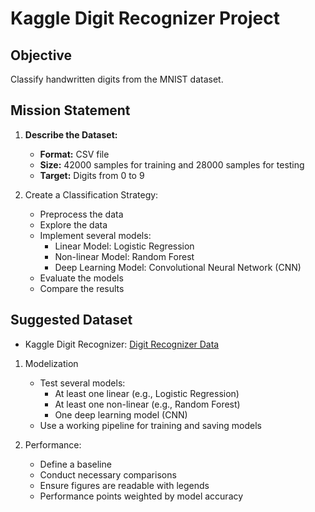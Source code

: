 # Kaggle Digit Recognizer Project

## Objective
Classify handwritten digits from the MNIST dataset.

## Mission Statement
1. **Describe the Dataset:**
   - **Format:** CSV file
   - **Size:** 42000 samples for training and 28000 samples for testing
   - **Target:** Digits from 0 to 9

2. Create a Classification Strategy:
   - Preprocess the data
   - Explore the data
   - Implement several models:
     - Linear Model: Logistic Regression
     - Non-linear Model: Random Forest
     - Deep Learning Model: Convolutional Neural Network (CNN)
   - Evaluate the models
   - Compare the results

## Suggested Dataset
- Kaggle Digit Recognizer: [Digit Recognizer Data](https://www.kaggle.com/competitions/digit-recognizer/data)


1. Modelization
   - Test several models:
     - At least one linear (e.g., Logistic Regression)
     - At least one non-linear (e.g., Random Forest)
     - One deep learning model (CNN)
   - Use a working pipeline for training and saving models

2. Performance:
   - Define a baseline
   - Conduct necessary comparisons
   - Ensure figures are readable with legends
   - Performance points weighted by model accuracy
